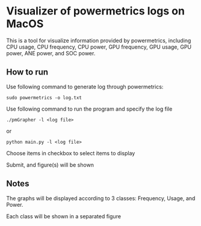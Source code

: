 # Visualizer of powermetrics logs on MacOS

This is a tool for visualize information provided by powermetrics, including CPU usage, CPU frequency, CPU power, GPU frequency, GPU usage, GPU power, ANE power, and SOC power.

## How to run
Use following command to generate log through powermetrics:
```
sudo powermetrics -o log.txt
```

Use following command to run the program and specify the log file
```
./pmGrapher -l <log file>
```
or
```
python main.py -l <log file>
```

Choose items in checkbox to select items to display

Submit, and figure(s) will be shown

## Notes
The graphs will be displayed according to 3 classes: Frequency, Usage, and Power.

Each class will be shown in a separated figure